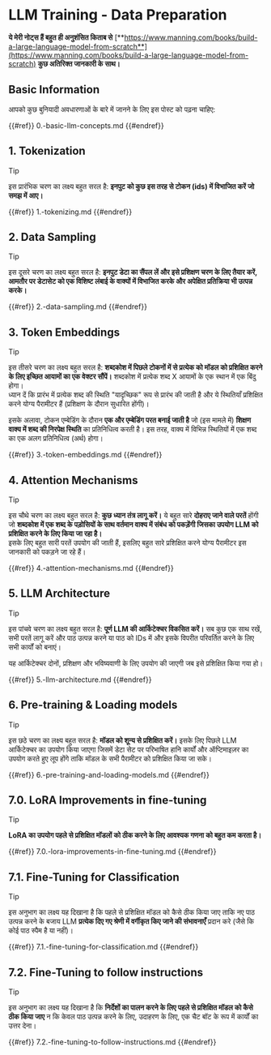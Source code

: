 # LLM Training - Data Preparation

**ये मेरी नोट्स हैं बहुत ही अनुशंसित किताब से** [**https://www.manning.com/books/build-a-large-language-model-from-scratch**](https://www.manning.com/books/build-a-large-language-model-from-scratch) **कुछ अतिरिक्त जानकारी के साथ।**

## Basic Information

आपको कुछ बुनियादी अवधारणाओं के बारे में जानने के लिए इस पोस्ट को पढ़ना चाहिए:

{{#ref}}
0.-basic-llm-concepts.md
{{#endref}}

## 1. Tokenization

> [!TIP]
> इस प्रारंभिक चरण का लक्ष्य बहुत सरल है: **इनपुट को कुछ इस तरह से टोकन (ids) में विभाजित करें जो समझ में आए।**

{{#ref}}
1.-tokenizing.md
{{#endref}}

## 2. Data Sampling

> [!TIP]
> इस दूसरे चरण का लक्ष्य बहुत सरल है: **इनपुट डेटा का सैंपल लें और इसे प्रशिक्षण चरण के लिए तैयार करें, आमतौर पर डेटासेट को एक विशिष्ट लंबाई के वाक्यों में विभाजित करके और अपेक्षित प्रतिक्रिया भी उत्पन्न करके।**

{{#ref}}
2.-data-sampling.md
{{#endref}}

## 3. Token Embeddings

> [!TIP]
> इस तीसरे चरण का लक्ष्य बहुत सरल है: **शब्दकोश में पिछले टोकनों में से प्रत्येक को मॉडल को प्रशिक्षित करने के लिए इच्छित आयामों का एक वेक्टर सौंपें।** शब्दकोश में प्रत्येक शब्द X आयामों के एक स्थान में एक बिंदु होगा।\
> ध्यान दें कि प्रारंभ में प्रत्येक शब्द की स्थिति "यादृच्छिक" रूप से प्रारंभ की जाती है और ये स्थितियाँ प्रशिक्षित करने योग्य पैरामीटर हैं (प्रशिक्षण के दौरान सुधारित होंगी)।
>
> इसके अलावा, टोकन एम्बेडिंग के दौरान **एक और एम्बेडिंग परत बनाई जाती है** जो (इस मामले में) **शिक्षण वाक्य में शब्द की निरपेक्ष स्थिति** का प्रतिनिधित्व करती है। इस तरह, वाक्य में विभिन्न स्थितियों में एक शब्द का एक अलग प्रतिनिधित्व (अर्थ) होगा।

{{#ref}}
3.-token-embeddings.md
{{#endref}}

## 4. Attention Mechanisms

> [!TIP]
> इस चौथे चरण का लक्ष्य बहुत सरल है: **कुछ ध्यान तंत्र लागू करें।** ये बहुत सारे **दोहराए जाने वाले परतें** होंगी जो **शब्दकोश में एक शब्द के पड़ोसियों के साथ वर्तमान वाक्य में संबंध को पकड़ेंगी जिसका उपयोग LLM को प्रशिक्षित करने के लिए किया जा रहा है।**\
> इसके लिए बहुत सारी परतें उपयोग की जाती हैं, इसलिए बहुत सारे प्रशिक्षित करने योग्य पैरामीटर इस जानकारी को पकड़ने जा रहे हैं।

{{#ref}}
4.-attention-mechanisms.md
{{#endref}}

## 5. LLM Architecture

> [!TIP]
> इस पांचवे चरण का लक्ष्य बहुत सरल है: **पूर्ण LLM की आर्किटेक्चर विकसित करें।** सब कुछ एक साथ रखें, सभी परतें लागू करें और पाठ उत्पन्न करने या पाठ को IDs में और इसके विपरीत परिवर्तित करने के लिए सभी कार्यों को बनाएं।
>
> यह आर्किटेक्चर दोनों, प्रशिक्षण और भविष्यवाणी के लिए उपयोग की जाएगी जब इसे प्रशिक्षित किया गया हो।

{{#ref}}
5.-llm-architecture.md
{{#endref}}

## 6. Pre-training & Loading models

> [!TIP]
> इस छठे चरण का लक्ष्य बहुत सरल है: **मॉडल को शून्य से प्रशिक्षित करें।** इसके लिए पिछले LLM आर्किटेक्चर का उपयोग किया जाएगा जिसमें डेटा सेट पर परिभाषित हानि कार्यों और ऑप्टिमाइज़र का उपयोग करते हुए लूप होंगे ताकि मॉडल के सभी पैरामीटर को प्रशिक्षित किया जा सके।

{{#ref}}
6.-pre-training-and-loading-models.md
{{#endref}}

## 7.0. LoRA Improvements in fine-tuning

> [!TIP]
> **LoRA का उपयोग पहले से प्रशिक्षित मॉडलों को ठीक करने के लिए आवश्यक गणना को बहुत कम करता है।**

{{#ref}}
7.0.-lora-improvements-in-fine-tuning.md
{{#endref}}

## 7.1. Fine-Tuning for Classification

> [!TIP]
> इस अनुभाग का लक्ष्य यह दिखाना है कि पहले से प्रशिक्षित मॉडल को कैसे ठीक किया जाए ताकि नए पाठ उत्पन्न करने के बजाय LLM **प्रत्येक दिए गए श्रेणी में वर्गीकृत किए जाने की संभावनाएँ** प्रदान करे (जैसे कि कोई पाठ स्पैम है या नहीं)।

{{#ref}}
7.1.-fine-tuning-for-classification.md
{{#endref}}

## 7.2. Fine-Tuning to follow instructions

> [!TIP]
> इस अनुभाग का लक्ष्य यह दिखाना है कि **निर्देशों का पालन करने के लिए पहले से प्रशिक्षित मॉडल को कैसे ठीक किया जाए** न कि केवल पाठ उत्पन्न करने के लिए, उदाहरण के लिए, एक चैट बॉट के रूप में कार्यों का उत्तर देना।

{{#ref}}
7.2.-fine-tuning-to-follow-instructions.md
{{#endref}}
